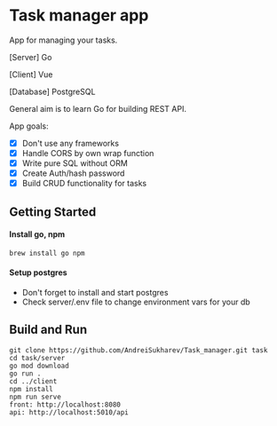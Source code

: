 # Task manager app
App for managing your tasks.

[Server] Go

[Client] Vue

[Database] PostgreSQL


General aim is to learn Go for building REST API.

App goals:
- [x] Don't use any frameworks 
- [x] Handle CORS by own wrap function 
- [x] Write pure SQL without ORM
- [x] Create Auth/hash password
- [x] Build CRUD functionality for tasks

## Getting Started

#### Install go, npm
```
brew install go npm
```
#### Setup postgres
- Don't forget to install and start postgres
- Check server/.env file to change environment vars for your db


## Build and Run

```
git clone https://github.com/AndreiSukharev/Task_manager.git task
cd task/server
go mod download
go run .
cd ../client
npm install
npm run serve
front: http://localhost:8080
api: http://localhost:5010/api
```
